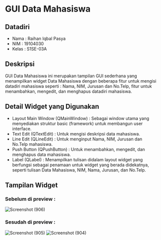 # GUI Data Mahasiswa

## Datadiri
- Nama  : Raihan Iqbal Pasya
- NIM   : 19104030
- Kelas : S1SE-03A


## Deskripsi
GUI Data Mahasiswa ini merupakan tampilan GUI sederhana yang menampilkan widget Data Mahasiswa dengan beberapa fitur untuk mengisi datadiri mahasiswa seperti : Nama, NIM, Jurusan 
dan No.Telp, fitur untuk menambahkan, mengedit, dan menghapus datadiri mahasiswa.



## Detail Widget yang Digunakan
- Layout Main Window (QMainWindow) : Sebagai window utama yang menyediakan struktur basic (framework) untuk membangun user interface.
- Text Edit (QTextEdit) : Untuk mengisi deskripsi data mahasiswa.
- Line Edit (QLineEdit) : Untuk menginput Nama, NIM, Jurusan dan No.Telp mahasiswa.
- Push Button (QPushButton) : Untuk menambahkan, mengedit, dan menghapus data mahasiswa.
- Label (QLabel) : Menampilkan tulisan didalam layout widget yang berfungsi sebagai penamaan untuk widget yang berada didekatnya, seperti tulisan Data Mahasiswa, NIM, Nama, Jurusan, dan No.Telp.



## Tampilan Widget
### Sebelum di preview :
![Screenshot (906)](https://user-images.githubusercontent.com/72422130/116983277-150b6c80-acf4-11eb-9619-1ad3d3651847.png)

### Sesudah di preview :
![Screenshot (905)](https://user-images.githubusercontent.com/72422130/116983972-eb9f1080-acf4-11eb-8b4a-fee799039089.png) 
![Screenshot (904)](https://user-images.githubusercontent.com/72422130/116983990-f22d8800-acf4-11eb-9be7-fd97010e0d9b.png)
